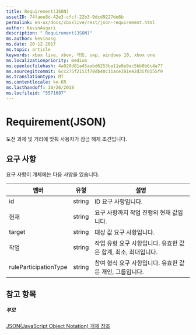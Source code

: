 ```yaml
---
title: Requirement(JSON)
assetID: 74faee8d-42e3-cfcf-22b3-9dcd9227de6b
permalink: en-us/docs/xboxlive/rest/json-requirement.html
author: KevinAsgari
description: " Requirement(JSON)"
ms.author: kevinasg
ms.date: 20-12-2017
ms.topic: article
keywords: xbox live, xbox, 게임, uwp, windows 10, xbox one
ms.localizationpriority: medium
ms.openlocfilehash: 4a020d81a45aabd6253ba11e8e9ac5bb8b6c4a77
ms.sourcegitcommit: 6cc275f2151f78db40c11ace381ee2d35f0155f9
ms.translationtype: MT
ms.contentlocale: ko-KR
ms.lasthandoff: 10/26/2018
ms.locfileid: "5571687"
---
```

# <a name="requirement-json"></a>Requirement(JSON)
도전 과제 및 거리에 맞춰 사용자가 잠금 해제 조건입니다. 
<a id="ID4EN"></a>

 
## <a name="requirement"></a>요구 사항
 
요구 사항이 개체에는 다음 사양을 있습니다.
 
| 멤버| 유형| 설명| 
| --- | --- | --- | 
| id| string| ID 요구 사항입니다.| 
| 현재| string| 요구 사항까지 작업 진행의 현재 값입니다.| 
| target| string| 대상 값 요구 사항입니다.| 
| 작업| string| 작업 유형 요구 사항입니다. 유효한 값은 합계, 최소, 최대입니다.| 
| ruleParticipationType| string| 참여 형식 요구 사항입니다. 유효한 값은 개인, 그룹입니다.| 
  
<a id="ID4ETC"></a>

 
## <a name="see-also"></a>참고 항목
 
<a id="ID4EVC"></a>

 
##### <a name="parent"></a>부모 

[JSON(JavaScript Object Notation) 개체 참조](atoc-xboxlivews-reference-json.md)

   